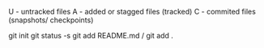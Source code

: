 U - untracked files
A - added or stagged files (tracked)
C - commited files (snapshots/ checkpoints)

git init 
git status -s
git add README.md / git add .